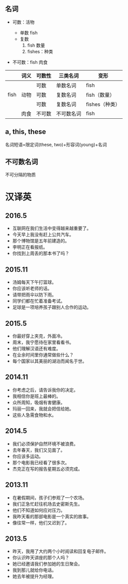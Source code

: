 ## 名词

- 可数：活物

  - 单数 fish
  - 复数 
    1. fish 数量
    2. fishes：种类

- 不可数：fish 肉食


|      | 词义 | 可数性 | 三类名词   | 变形           |
| ---- | ---- | ------ | ---------- | -------------- |
|      |      | 可数   | 单数名词   | fish           |
| fish | 动物 | 可数   | 复数名词   | fish（数量）   |
|      |      | 可数   | 复数名词   | fishes（种类） |
|      | 肉食 | 不可数 | 不可数名词 | fish           |

## a, this, these

名词短语=限定词(these, two)+形容词(young)+名词

## 不可数名词

不可分隔的物质



# 汉译英

## 2016.5

- 互联网在我们生活中变得越来越重要了。
- 今天早上我没有赶上公共汽车。
- 那个博物馆是五年前建造的。
- 李明正在看报纸。
- 你找到上周丢的那本书了吗？

## 2015.11

- 汤姆每天下午打篮球。
- 你应该听老师的话。
- 请带把雨伞以防下雨。
- 同学们都在忙着准备考试。
- 足球是一项培养孩子跟别人合作的运动。

## 2015.5

- 你最好穿上夹克，外面冷。
- 周末，我宁愿待在家里看看书。
- 他们理解汉语还有难度。
- 在业余时间里你通常做些什么？
- 每个国家以其美丽的湖泊而闻名于世。

## 2014.11

- 你考虑之后，请告诉我你的决定。
- 我相信你是班上最棒的。
- 众所周知，吸烟有害健康。
- 玛丽一回来，我就会把信给她。
- 这些人急需食物和水。

## 2014.5

- 我们必须保护自然环境不被浪费。
- 去年春天，我们又见面了。
- 你应该多运动。
- 那个电影我已经看了很多次。
- 杰克正在写的报告星期五必须完成。

## 2013.11

- 在暑假期间，孩子们参观了一个农场。
- 我们正急忙赶往机场去史密斯先生。
- 他们不知道如何应对压力。
- 我昨天看的那部电影是一个真实的故事。
- 像往常一样，他们又迟到了。

## 2013.5

- 昨天，我用了大约两个小时阅读和回复电子邮件。
- 你认识昨天讲座的那个人吗？
- 她已经邀请我们参加她的生日聚会。
- 我到那儿就给你电话。
- 她去年被提升为经理。